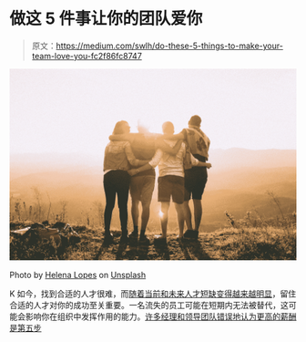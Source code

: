 # 做这 5 件事让你的团队爱你

> 原文：<https://medium.com/swlh/do-these-5-things-to-make-your-team-love-you-fc2f86fc8747>

![](img/2da7a11a17b4a35534fc9b00dc9f8e99.png)

Photo by [Helena Lopes](https://unsplash.com/@wildlittlethingsphoto?utm_source=unsplash&utm_medium=referral&utm_content=creditCopyText) on [Unsplash](https://unsplash.com/search/photos/team?utm_source=unsplash&utm_medium=referral&utm_content=creditCopyText)

K 如今，找到合适的人才很难，而[随着当前和未来人才短缺变得越来越明显](https://business.linkedin.com/talent-solutions/blog/trends-and-research/2018/industries-biggest-talent-shortages-2030)，留住合适的人才对你的成功至关重要。一名流失的员工可能在短期内无法被替代，这可能会影响你在组织中发挥作用的能力。[许多经理和领导团队错误地认为更高的薪酬是第五步](https://b2b.kununu.com/blog/why-do-good-employees-quit-leave-their-job)